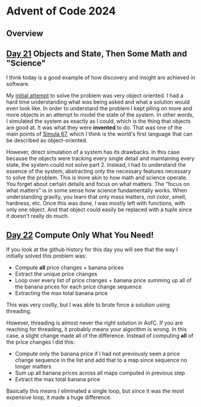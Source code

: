 # Advent of Code 2024

## Overview

## [Day 21](day21.groovy) Objects and State, Then Some Math and "Science"

I think today is a good example of how discovery and insight are achieved in software.

My [initial attempt](day21_part_1.groovy) to solve the problem was very object oriented. I had a hard time understanding what was being asked and what a solution would even look like. In order to understand the problem I kept piling on more and more objects in an attempt to model the state of the system. In other words, I simulated the system as exactly as I could, which is the thing that objects are good at. It was what they were **invented** to do. That was one of the main points of [Simula 67](https://en.wikipedia.org/wiki/Simula), which I think is the world's first language that can be described as object-oriented.

However, direct simulation of a system has its drawbacks. In this case because the objects were tracking every single detail and maintaining every state, the system could not solve part 2. Instead, I had to understand the essence of the system, abstracting only the necessary features necessary to solve the problem. This is more akin to how math and science operate. You forget about certain details and focus on what matters. The "focus on what matters" is in some sense how science fundamentally works. When understanding gravity, you learn that only mass matters, not color, smell, hardness, etc. Once this was done, I was mostly left with functions, with only one object. And that object could easily be replaced with a tuple since it doesn't really do much.

## [Day 22](day22.groovy) Compute Only What You Need!

If you look at the github history for this day you will see that the way I initially solved this problem was:

* Compute **all** price changes + banana prices
* Extract the unique price changes
* Loop over every list of price changes + banana price summing up all of the banana prices for each price change sequence
* Extracting the max total banana price 

This was very costly, but I was able to brute force a solution using threading.

However, threading is almost never the right solution in AofC. If you are reaching for threading, it probably means your algorithm is wrong. In this case, a slight change made all of the difference. Instead of computing **all** of the price changes I did this:

* Compute only the banana price if I had not previously seen a price change sequence in the list and add that to a map since sequence no longer matters
* Sum up all banana prices across all maps computed in previous step
* Extract the max total banana price

Basically this means I eliminated a single loop, but since it was the most expensive loop, it made a huge difference.
